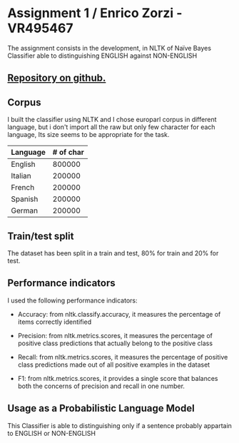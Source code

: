 # Assignment 1 / Enrico Zorzi - VR495467
The assignment consists in the development, in NLTK of Naïve Bayes Classifier able to distinguishing ENGLISH against NON-ENGLISH




## [Repository on github.](https://github.com/enricozorzi/NLP_distinguishing_ENGLISH_es1)



## Corpus
I built the classifier using NLTK and I chose europarl corpus in different language, but i don't import all the raw but only few character for each language, Its size seems to be appropriate for the task.

| Language | # of char |
| ----------- | ----------- |
| English | 800000 |
| Italian | 200000 |
| French | 200000 |
| Spanish | 200000 |
| German | 200000 |

## Train/test split
The dataset has been split in a train and test, 80% for train and 20% for test.

## Performance indicators
I used the following performance indicators:
- Accuracy: from nltk.classify.accuracy, it measures the percentage of items correctly identified
- Precision: from nltk.metrics.scores, it measures the percentage of positive class predictions that actually belong to the positive class
- Recall: from nltk.metrics.scores, it measures the percentage of positive class predictions made out of all positive examples in the dataset

- F1: from nltk.metrics.scores, it provides a single score that balances both the concerns of precision and recall in one number.



## Usage as a Probabilistic Language Model
This Classifier is able to distinguishing only if a sentence  probably appartain to ENGLISH or NON-ENGLISH
